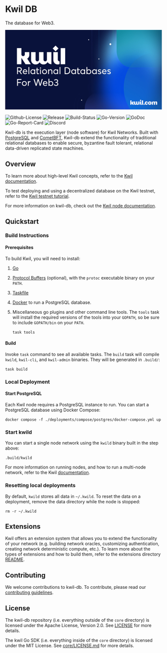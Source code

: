# Kwil DB

The database for Web3.

![banner](./assets/kwil-banner.jpeg) 

![Github-License](https://img.shields.io/badge/license-Apache%202.0-green) ![Release](https://img.shields.io/github/v/release/kwilteam/kwil-db) ![Build-Status](https://github.com/kwilteam/kwil-db/actions/workflows/ci.yaml/badge.svg) ![Go-Version](https://img.shields.io/github/go-mod/go-version/kwilteam/kwil-db) ![GoDoc](https://godoc.org/github.com/kwilteam/kwil-db?status.svg)
![Go-Report-Card](https://goreportcard.com/badge/github.com/kwilteam/kwil-db) ![Discord](https://img.shields.io/discord/819855804554543114?logo=discord)

Kwil-db is the execution layer (node software) for Kwil Networks. Built with [PostgreSQL](https://www.postgresql.org/) and [CometBFT](https://github.com/cometbft/cometbft), Kwil-db extend the functionality of traditional relational databases to enable secure, byzantine fault tolerant, relational data-driven replicated state machines.

## Overview

To learn more about high-level Kwil concepts, refer to the [Kwil documentation](https://docs.kwil.com/docs/concepts).

To test deploying and using a decentralized database on the Kwil testnet, refer to the [Kwil testnet tutorial](https://docs.kwil.com/docs/testnet/quickstart).

For more information on kwil-db, check out the [Kwil node documentation](https://docs.kwil.com/docs/node/quickstart).

## Quickstart

### Build Instructions

#### Prerequisites

To build Kwil, you will need to install:

1. [Go](https://golang.org/doc/install)
2. [Protocol Buffers](https://protobuf.dev/downloads/) (optional), with the `protoc` executable binary on your `PATH`.
3. [Taskfile](https://taskfile.dev/installation)
4. [Docker](https://docs.docker.com/get-docker/) to run a PostgreSQL database.
5. Miscellaneous go plugins and other command line tools. The `tools` task will install the required versions of the tools into your `GOPATH`, so be sure to include `GOPATH/bin` on your `PATH`.

    ```shell
    task tools
    ```

#### Build

Invoke `task` command to see all available tasks. The `build` task will compile `kwild`, `kwil-cli`, and `kwil-admin` binaries. They will be generated in `.build/`:

```shell
task build
```

### Local Deployment

#### Start PostgreSQL

Each Kwil node requires a PostgreSQL instance to run. You can start a PostgreSQL database using Docker Compose:

```shell
docker compose -f ./deployments/compose/postgres/docker-compose.yml up
```

### Start kwild

You can start a single node network using the `kwild` binary built in the step above:

```shell
.build/kwild
```

For more information on running nodes, and how to run a multi-node network, refer to the Kwil [documentation](https://docs.kwil.com/docs/node/quickstart).

### Resetting local deployments

By default, `kwild` stores all data in `~/.kwild`. To reset the data on a deployment, remove the data directory while the node is stopped:

```shell
rm -r ~/.kwild
```

## Extensions

Kwil offers an extension system that allows you to extend the functionality of your network (e.g. building network oracles, customizing authentication, creating network deterministic compute, etc.). To learn more about the types of extensions and how to build them, refer to the extensions directory [README](extensions/README.md).

## Contributing

We welcome contributions to kwil-db. To contribute, please read our [contributing guidelines](CONTRIBUTING.md).

## License

The kwil-db repository (i.e. everything outside of the `core` directory) is licensed under the Apache License, Version 2.0. See [LICENSE](LICENSE) for more details.

The kwil Go SDK (i.e. everything inside of the `core` directory) is licensed under the MIT License. See [core/LICENSE.md](core/LICENSE.md) for more details.
